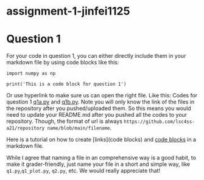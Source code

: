 # assignment-1-jinfei1125

# Question 1

For your code in question 1, you can either directly include them in your markdown file by using code blocks like this:

``` 
import numpy as np

print('This is a code block for question 1')
```

Or use hyperlink to make sure us can open the right file. Like this: Codes for question 1 [q1a.py](https://github.com/lsc4ss-a21/assignment-1-jinfei1125/blob/main/q1a.py) and [q1b.py](https://github.com/lsc4ss-a21/assignment-1-jinfei1125/blob/main/q1b.py). Note you will only know the link of the files in the repository after you pushed/uploaded them. So this means you would need to update your README.md after you pushed all the codes to your repository. Though, the format of url is always `https://github.com/lsc4ss-a21/repository name/blob/main/filename`. 

Here is a tutorial on how to create [links](code blocks) and [code blocks](https://www.markdownguide.org/extended-syntax/#fenced-code-blocks) in a markdown file. 

While I agree that naming a file in an comprehensive way is a good habit, to make it grader-friendly, just name your file in a short and simple way, like `q1.py`,`q1_plot.py`, `q2.py`, etc. We would really appreciate that!

